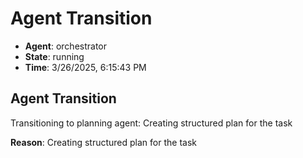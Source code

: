 # Agent Transition

- **Agent**: orchestrator
- **State**: running
- **Time**: 3/26/2025, 6:15:43 PM

## Agent Transition

Transitioning to planning agent: Creating structured plan for the task

**Reason**: Creating structured plan for the task

